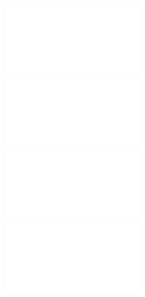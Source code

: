 ![](tests/phpunit-output.txt)

![](tokens/hello_world.table_of_tokens.md)

![](php_script/script.php_script_output.txt)

![](example.buffered-output.txt)
